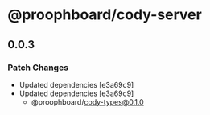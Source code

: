 # @proophboard/cody-server

## 0.0.3
### Patch Changes

- Updated dependencies [e3a69c9]
- Updated dependencies [e3a69c9]
  - @proophboard/cody-types@0.1.0

